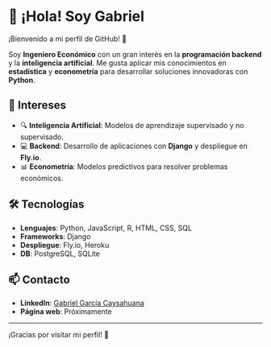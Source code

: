 # 👋 ¡Hola! Soy Gabriel

¡Bienvenido a mi perfil de GitHub! 🎉

Soy **Ingeniero Económico** con un gran interés en la **programación backend** y la **inteligencia artificial**. Me gusta aplicar mis conocimientos en **estadística** y **econometría** para desarrollar soluciones innovadoras con **Python**.

## 🚀 Intereses
- 🔍 **Inteligencia Artificial**: Modelos de aprendizaje supervisado y no supervisado.
- 💻 **Backend**: Desarrollo de aplicaciones con **Django** y despliegue en **Fly.io**.
- 📊 **Econometría**: Modelos predictivos para resolver problemas económicos.

## 🛠️ Tecnologías
- **Lenguajes**: Python, JavaScript, R, HTML, CSS, SQL
- **Frameworks**: Django
- **Despliegue**: Fly.io, Heroku
- **DB**: PostgreSQL, SQLite

## 📫 Contacto
- **LinkedIn**: [Gabriel García Caysahuana](https://www.linkedin.com/in/gabriel-garcia-caysahuana)
- **Página web**: Próximamente

---

¡Gracias por visitar mi perfil! 🚀

